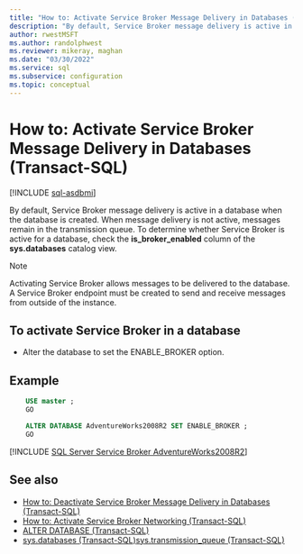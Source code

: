 ```yaml
---
title: "How to: Activate Service Broker Message Delivery in Databases (Transact-SQL)"
description: "By default, Service Broker message delivery is active in a database when the database is created."
author: rwestMSFT
ms.author: randolphwest
ms.reviewer: mikeray, maghan
ms.date: "03/30/2022"
ms.service: sql
ms.subservice: configuration
ms.topic: conceptual
---
```


# How to: Activate Service Broker Message Delivery in Databases (Transact-SQL)

[!INCLUDE [sql-asdbmi](../../includes/applies-to-version/sql-asdbmi.md)]

By default, Service Broker message delivery is active in a database when the database is created. When message delivery is not active, messages remain in the transmission queue. To determine whether Service Broker is active for a database, check the **is_broker_enabled** column of the **sys.databases** catalog view.

> [!NOTE]
> Activating Service Broker allows messages to be delivered to the database. A Service Broker endpoint must be created to send and receive messages from outside of the instance.

## To activate Service Broker in a database

- Alter the database to set the ENABLE_BROKER option.

## Example

```sql
    USE master ;
    GO

    ALTER DATABASE AdventureWorks2008R2 SET ENABLE_BROKER ;
    GO
```

[!INCLUDE [SQL Server Service Broker AdventureWorks2008R2](../../includes/service-broker-adventureworks-2008-r2.md)]

## See also

- [How to: Deactivate Service Broker Message Delivery in Databases (Transact-SQL)](how-to-deactivate-service-broker-message-delivery-in-databases-transact-sql.md)
- [How to: Activate Service Broker Networking (Transact-SQL)](how-to-activate-service-broker-networking-transact-sql.md)
- [ALTER DATABASE (Transact-SQL)](../../t-sql/statements/alter-database-transact-sql.md)
- [sys.databases (Transact-SQL)](../../relational-databases/system-catalog-views/sys-databases-transact-sql.md)[sys.transmission_queue (Transact-SQL)](../../relational-databases/system-catalog-views/sys-transmission-queue-transact-sql.md)
